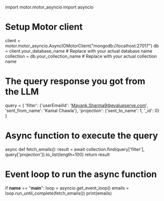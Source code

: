 import motor.motor_asyncio
import asyncio

# Setup Motor client
client = motor.motor_asyncio.AsyncIOMotorClient("mongodb://localhost:27017")
db = client.your_database_name  # Replace with your actual database name
collection = db.your_collection_name  # Replace with your actual collection name

# The query response you got from the LLM
query = {
    'filter': {'userEmailId': 'Mayank.Sharma9@evalueserve.com', 'sent_from_name': 'Kamal Chawla'},
    'projection': {'sent_to_name': 1, '_id': 0}
}

# Async function to execute the query
async def fetch_emails():
    result = await collection.find(query['filter'], query['projection']).to_list(length=100)
    return result

# Event loop to run the async function
if __name__ == "__main__":
    loop = asyncio.get_event_loop()
    emails = loop.run_until_complete(fetch_emails())
    print(emails)
